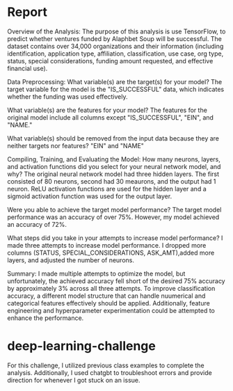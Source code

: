# Report
Overview of the Analysis:
The purpose of this analysis is use TensorFlow, to predict whether ventures funded by Alaphbet Soup will be successful. The dataset contains over 34,000 organizations and their information (including identification, application type, affiliation, classification, use case, org type, status, special considerations, funding amount requested, and effective financial use). 

Data Preprocessing:
What variable(s) are the target(s) for your model? The target variable for the model is the "IS_SUCCESSFUL" data, which indicates whether the funding was used effectively.
    
What variable(s) are the features for your model? The features for the original model include all columns except "IS_SUCCESSFUL", "EIN", and "NAME."

What variable(s) should be removed from the input data because they are neither targets nor features? "EIN" and "NAME"

Compiling, Training, and Evaluating the Model:
How many neurons, layers, and activation functions did you select for your neural network model, and why? The original neural network model had three hidden layers. The first consisted of 80 neurons, second had 30 meaurons, and the output had 1 neuron. ReLU activation functions are used for the hidden layer and a sigmoid activation function was used for the output layer. 

Were you able to achieve the target model performance? The target model performance was an accuracy of over 75%. However, my model achieved an accuracy of 72%.

What steps did you take in your attempts to increase model performance?
I made three attempts to increase model performance. I dropped more columns (STATUS, SPECIAL_CONSIDERATIONS, ASK_AMT),added more layers, and adjusted the number of neurons. 

Summary: 
I made multiple attempts to optimize the model, but unfortunately, the achieved accuracy fell short of the desired 75% accuracy by approximately 3% across all three attempts. To improve classification accuracy, a different model structure that can handle nuumerical and categorical features effectively should be applied. Additionally, feature engineering and hyperparameter experimentation could be attempted to enhance the performance. 

# deep-learning-challenge
For this challenge, I utilized previous class examples to complete the analysis. Additionally, I used chatgbt to troubleshoot errors and provide direction for whenever I got stuck on an issue. 
